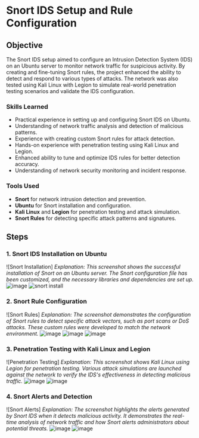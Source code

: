 # Snort IDS Setup and Rule Configuration

## Objective
The Snort IDS setup aimed to configure an Intrusion Detection System (IDS) on an Ubuntu server to monitor network traffic for suspicious activity. By creating and fine-tuning Snort rules, the project enhanced the ability to detect and respond to various types of attacks. The network was also tested using Kali Linux with Legion to simulate real-world penetration testing scenarios and validate the IDS configuration.

### Skills Learned
- Practical experience in setting up and configuring Snort IDS on Ubuntu.
- Understanding of network traffic analysis and detection of malicious patterns.
- Experience with creating custom Snort rules for attack detection.
- Hands-on experience with penetration testing using Kali Linux and Legion.
- Enhanced ability to tune and optimize IDS rules for better detection accuracy.
- Understanding of network security monitoring and incident response.

### Tools Used
- **Snort** for network intrusion detection and prevention.
- **Ubuntu** for Snort installation and configuration.
- **Kali Linux** and **Legion** for penetration testing and attack simulation.
- **Snort Rules** for detecting specific attack patterns and signatures.

## Steps

### 1. **Snort IDS Installation on Ubuntu**
![Snort Installation]
*Explanation: This screenshot shows the successful installation of Snort on an Ubuntu server. The Snort configuration file has been customized, and the necessary libraries and dependencies are set up.*
![image](https://github.com/user-attachments/assets/e8797590-c1f9-4833-8520-959ac5224305)
![snort install](https://github.com/user-attachments/assets/928be579-d4df-4caf-968b-967f261f24c7)





### 2. **Snort Rule Configuration**
![Snort Rules]
*Explanation: The screenshot demonstrates the configuration of Snort rules to detect specific attack vectors, such as port scans or DoS attacks. These custom rules were developed to match the network environment.*
![image](https://github.com/user-attachments/assets/323ec9c4-1a6c-4939-8932-6038467a4ded)
![image](https://github.com/user-attachments/assets/b12aa487-9d85-4114-b27a-e295526faa8f)
![image](https://github.com/user-attachments/assets/5aabcf7d-b21f-432c-ab97-30b678200753)

### 3. **Penetration Testing with Kali Linux and Legion**
![Penetration Testing]
*Explanation: This screenshot shows Kali Linux using Legion for penetration testing. Various attack simulations are launched against the network to verify the IDS's effectiveness in detecting malicious traffic.*
![image](https://github.com/user-attachments/assets/0133c04b-8ecd-4057-98e6-3d8cbc5d1012)
![image](https://github.com/user-attachments/assets/e9155e60-582c-41a7-aaad-e7d4677dff7f)



### 4. **Snort Alerts and Detection**
![Snort Alerts]
*Explanation: The screenshot highlights the alerts generated by Snort IDS when it detects malicious activity. It demonstrates the real-time analysis of network traffic and how Snort alerts administrators about potential threats.*
![image](https://github.com/user-attachments/assets/4b4b18b6-8465-4d0f-b5ed-c7d358ee2acd)
![image](https://github.com/user-attachments/assets/dea61a66-5d69-4cd8-8075-b1715b9d970d)


